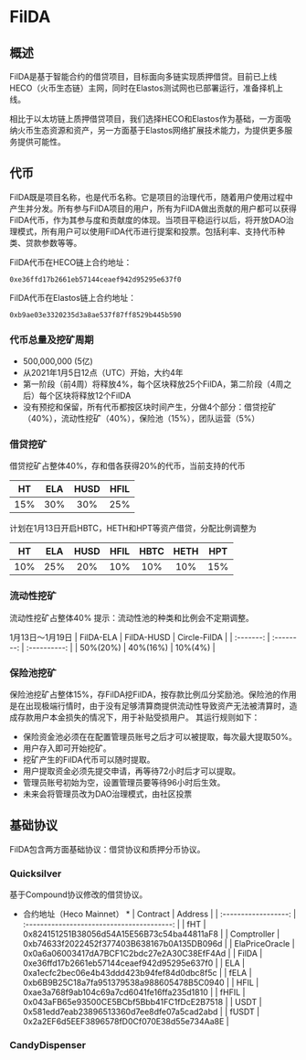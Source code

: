 # FilDA

## 概述
FilDA是基于智能合约的借贷项目，目标面向多链实现质押借贷。目前已上线HECO（火币生态链）主网，同时在Elastos测试网也已部署运行，准备择机上线。

相比于以太坊链上质押借贷项目，我们选择HECO和Elastos作为基础，一方面吸纳火币生态资源和资产，另一方面基于Elastos网络扩展技术能力，为提供更多服务提供可能性。

## 代币
FilDA既是项目名称，也是代币名称。它是项目的治理代币，随着用户使用过程中产生并分发。所有参与FilDA项目的用户，所有为FilDA做出贡献的用户都可以获得FilDA代币，作为其参与度和贡献度的体现。当项目平稳运行以后，将开放DAO治理模式，所有用户可以使用FilDA代币进行提案和投票。包括利率、支持代币种类、贷款参数等等。

FilDA代币在HECO链上合约地址：
```
0xe36ffd17b2661eb57144ceaef942d95295e637f0
```

FilDA代币在Elastos链上合约地址：
```
0xb9ae03e3320235d3a8ae537f87ff8529b445b590
```

### 代币总量及挖矿周期
- 500,000,000 (5亿)
- 从2021年1月5日12点（UTC）开始，大约4年
- 第一阶段（前4周）将释放4%，每个区块释放25个FilDA，第二阶段（4周之后）每个区块将释放12个FilDA
- 没有预挖和保留，所有代币都按区块时间产生，分做4个部分：借贷挖矿（40%），流动性挖矿（40%），保险池（15%），团队运营（5%）

### 借贷挖矿
借贷挖矿占整体40%，存和借各获得20%的代币，当前支持的代币

|    HT    |    ELA    |    HUSD    |    HFIL    |
| :------: | :-------: | :--------: | :--------: |
|   15%    |    30%    |    30%     |     25%    |

计划在1月13日开启HBTC，HETH和HPT等资产借贷，分配比例调整为

|    HT    |    ELA    |    HUSD    |    HFIL    |   HBTC    |    HETH    |     HPT    |
| :------: | :-------: | :--------: | :--------: | :-------: | :--------: | :--------: |
|   10%    |    25%    |    20%     |     10%    |    10%    |    10%     |     15%    |


### 流动性挖矿
流动性挖矿占整体40%
提示：流动性池的种类和比例会不定期调整。

1月13日～1月19日
| FilDA-ELA | FilDA-HUSD | Circle-FilDA |
| :-------: | :--------: | :----------: |
| 50%(20%)  |  40%(16%)  |    10%(4%)   |

### 保险池挖矿
保险池挖矿占整体15%，存FilDA挖FilDA，按存款比例瓜分奖励池。保险池的作用是在出现极端行情时，由于没有足够清算商提供流动性导致资产无法被清算时，造成存款用户本金损失的情况下，用于补贴受损用户。
其运行规则如下：
- 保险资金池必须在在配置管理员账号之后才可以被提取，每次最大提取50%。
- 用户存入即可开始挖矿。
- 挖矿产生的FilDA代币可以随时提取。
- 用户提取资金必须先提交申请，再等待72小时后才可以提取。
- 管理员账号初始为空，设置管理员要等待96小时后生效。
- 未来会将管理员改为DAO治理模式，由社区投票

## 基础协议
FilDA包含两方面基础协议：借贷协议和质押分币协议。

### Quicksilver
基于Compound协议修改的借贷协议。

* 合约地址（Heco Mainnet） *
|       Contract       |                  Address                   |
| :------------------: | :----------------------------------------: |
| fHT | 0x824151251B38056d54A15E56B73c54ba44811aF8 |
| Comptroller | 0xb74633f2022452f377403B638167b0A135DB096d |
| ElaPriceOracle | 0x0a6a06003417dA7BCF1C2bdc27e2A30C38EfF4Ad |
| FilDA | 0xe36ffd17b2661eb57144ceaef942d95295e637f0 |
| ELA | 0xa1ecfc2bec06e4b43ddd423b94fef84d0dbc8f5c |
| fELA | 0xb6B9B25C18a7fa951379538a988605478B5C0940 |
| HFIL | 0xae3a768f9ab104c69a7cd6041fe16ffa235d1810 |
| fHFIL | 0x043aFB65e93500CE5BCbf5Bbb41FC1fDcE2B7518 |
| USDT | 0x581edd7eab23896513360d7ee8dfe07a5cad2abd |
| fUSDT | 0x2a2EF6d5EEF3896578fD0Cf070E38d55e734Aa8E |

### CandyDispenser

